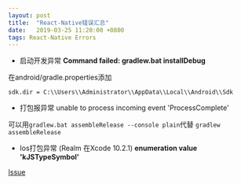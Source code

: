 ```yaml
---
layout: post
title:  "React-Native错误汇总"
date:   2019-03-25 11:20:00 +0800
tags: React-Native Errors
---
```


- 启动开发异常 **Command failed: gradlew.bat installDebug**

在android/gradle.properties添加

```
sdk.dir = C:\\Users\\Administrator\\AppData\\Local\\Android\\Sdk
```

- 打包报异常 unable to process incoming event 'ProcessComplete' <ProgressCompleteEvent>

可以用``gradlew.bat assembleRelease --console plain``代替 ``gradlew assembleRelease``

- Ios打包异常 (Realm 在Xcode 10.2.1)
**enumeration value 'kJSTypeSymbol'**

[Issue](https://github.com/realm/realm-js/issues/2305#issuecomment-476561324)

